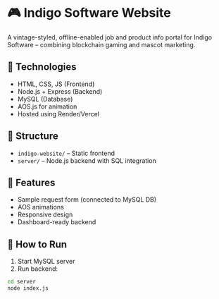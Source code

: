 # 🎮 Indigo Software Website

A vintage-styled, offline-enabled job and product info portal for Indigo Software – combining blockchain gaming and mascot marketing.

## 🧰 Technologies

- HTML, CSS, JS (Frontend)
- Node.js + Express (Backend)
- MySQL (Database)
- AOS.js for animation
- Hosted using Render/Vercel

## 📁 Structure

- `indigo-website/` – Static frontend
- `server/` – Node.js backend with SQL integration

## 📩 Features

- Sample request form (connected to MySQL DB)
- AOS animations
- Responsive design
- Dashboard-ready backend

## 🚀 How to Run

1. Start MySQL server
2. Run backend:

```bash
cd server
node index.js
